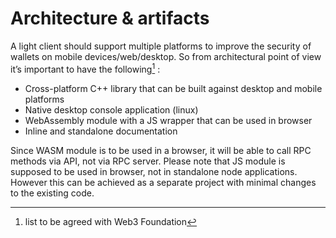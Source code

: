 # Architecture & artifacts

A light client should support multiple platforms to improve the security of wallets on mobile devices/web/desktop. So from architectural point of view it’s important to have the following[^1] :

- Cross-platform C++ library that can be built against desktop and mobile platforms
- Native desktop console application (linux)
- WebAssembly module with a JS wrapper that can be used in browser
- Inline and standalone documentation

Since WASM module is to be used in a browser, it will be able to call RPC methods via API, not via RPC server.
Please note that JS module is supposed to be used in browser, not in standalone node applications. However this can be achieved as a separate project with minimal changes to the existing code.

[^1]: list to be agreed with Web3 Foundation